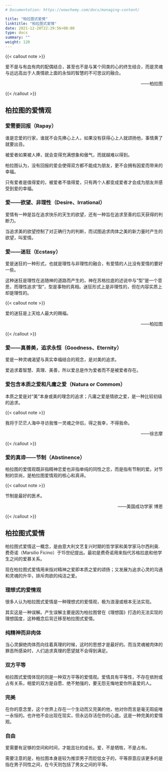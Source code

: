 ```yaml
---
# Documentation: https://wowchemy.com/docs/managing-content/

title: "柏拉图式爱情"
linktitle: "柏拉图式爱情"
date: 2021-12-20T22:29:56+08:00
type: docs
summary: ""
weight: 120
---
```


<!--more-->

{{< callout note >}}

爱不是与有血有肉的配偶结合，甚至也不是与某个同类的心的终生结合，而是灵魂与远远高出于人类情欲上面的永恒的智慧的不可思议的融合。

<p align="right">——柏拉图</p>

{{< /callout >}}

## 柏拉图的爱情观

### 爱需要回报（Rapay）

谁是恋爱的行家，谁就不会先捧心上人，如果没有获得心上人就颂扬他，事情黄了就要出丑。

被爱者如果被人捧，就会变得充满想象和傲气，而就越难以得到。

柏拉图认为，没有回报的爱会使得双方都不能成为朋友，更不会拥有因爱而带来的幸福。

只有爱者是值得爱的，被爱者不值得爱，只有两个人都变成爱者才会成为朋友并感受到爱的幸福。

### 爱——欲望、非理性（Desire、Irrational）

爱情有一种是旨在追求快乐的天生的欲望，还有一种旨在追求至善的后天获得的判断力。

当追求美的欲望控制了对正确行为的判断，而试图追求肉体之美的新力量时产生的欲望，叫爱情。

### 爱——迷狂（Ecstasy）

爱是迷狂的一种形式，也就是理性与非理性的融合，有爱情的人比没有爱情的要好一些。

这种迷狂是理性在追随神的道路而产生的，神在苏格拉底的述说中与“型”是一个意思，而理性追求“型”，型是事物的真相。迷狂形式上是非理性的，但在内容实质上却是理性的。

{{< callout note >}}

爱的迷狂是上天给人最大的赐福。

<p align="right">——柏拉图</p>

{{< /callout >}}

### 爱——真善美，追求永恒（Goodness、Eternity）

爱是一种灵魂渴望与真实幸福结合的观念，是对美的追求。

爱追求着智慧、真理、美善，所以爱总是作为爱者而不是被爱者存在。

### 爱包含本质之爱和凡庸之爱（Natura or Commom）

本质之爱是对“美”本身或美的理念的追求；凡庸之爱是情欲之爱，是一种比较初级的追求。

{{< callout note >}}

我将于茫茫人海中寻访我惟一灵魂之伴侣，得之我幸，不得我命。

<p align="right">——徐志摩</p>

{{< /callout >}}

### 爱的真谛——节制（Abstinence）

柏拉图的爱情观既非指精神恋爱也非指单纯的同性之恋，而是指有节制的爱。对节制的崇尚，是柏拉图爱情观的核心和真谛。

{{< callout note >}}

节制是最好的医术。

<p align="right">——美国成功学家 博恩</p>

{{< /callout >}}

## 柏拉图式爱情

柏拉图式爱情这一概念，是由意大利文艺复兴时期的哲学家和美学家马尔西利奥. 费奇诺（Marsilio Ficino）于15世纪提出。最初是费奇诺用来指代苏格拉底和他学生之间的爱慕关系。

现在柏拉图式爱情用来指对精神之爱即本质之爱的颂扬；又发展为追求心灵的沟通和灵魂的升华，排斥肉欲的纯洁之爱。

### 理想式的爱情观

很多人认为柏拉图式爱情是一种理想式的爱情观，极为浪漫或根本无法实现。

其实这是一种误解。产生误解主要是因为柏拉图曾在《理想国》打造的无法实现的理想国度，这种概念后背迁移至柏拉图式爱情。

### 纯精神而非肉体

当心灵摒绝肉体而向往着真理的时候，这时的思想才是最好的。而当灵魂被肉体的罪恶所感染时，人们追求真理的愿望就不会得到满足。

### 双方平等

柏拉图式爱情体现的则是一种双方平等的爱情观。爱情具有平等性，不存在依附或占有关系，相爱的双方是自愿、绝不勉强的，要无怨无悔地爱你所喜爱的人。

### 完美

在你的意念里，这个世界上存在一个生动而又完美的他，他对你而言是毫无瑕疵唯一永恒的。也许他不会出现在现实，但永远存活在你的心底。这是一种完美的爱情观。

### 自由

爱需要有足够的空间和时间，才能茁壮的成长。爱，不是牺牲，不是占有。

需要注意的是，柏拉图本身是较为推崇男子而贬低女子的，平等原意应该更多的是指在男子同性之间，在今天则包括了男女之间的平等。
